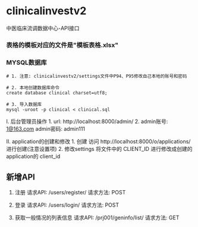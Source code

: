 # clinicalinvestv2
中医临床流调数据中心-API接口

### 表格的模板对应的文件是"模板表格.xlsx"

### MYSQL数据库
```shell
# 1. 注意: clinicalinvestv2/settings文件中P94、P95修改自己本地的账号和密码

# 2. 本地创建数据库命令
create database clinical charset=utf8;

# 3. 导入数据库
mysql -uroot -p clinical < clinical.sql
```

I. 后台管理员操作
    1. url: http://localhost:8000/admin/
    2. admin账号: 1@163.com
       admin密码: admin111

II. application的创建和修改
    1. 创建
    访问 http://localhost:8000/o/applications/ 进行创建(注意设置项)
    2. 修改settings
    将文件中的 CLIENT_ID 进行修改成创建的application的 client_id


## 新增API
1. 注册
    请求API: /users/register/
    请求方法: POST

2. 登录
    请求API: /users/login/
    请求方法: POST

3. 获取一般情况的列表信息
    请求API: /prj001/geninfo/list/
    请求方法: GET





